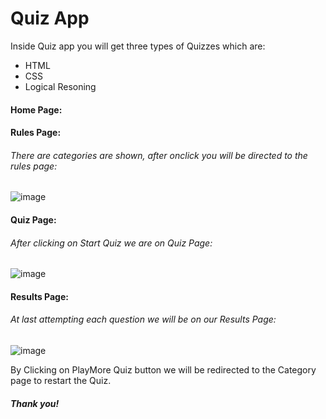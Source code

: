# Quiz App

Inside Quiz app you will get three types of Quizzes which are:
- HTML
- CSS 
- Logical Resoning

#### Home Page:

#### Rules Page:
###### There are categories are shown, after onclick you will be directed to the rules page:
![image](https://user-images.githubusercontent.com/54578811/172359673-b16555bc-9c75-4f6b-88a2-0c1c062ae023.png)


#### Quiz Page:
###### After clicking on Start Quiz we are on Quiz Page:
![image](https://user-images.githubusercontent.com/54578811/172359850-a4ce9491-1cf3-454a-8138-4706ed4ae167.png)

#### Results Page:
###### At last attempting each question we will be on our Results Page:
![image](https://user-images.githubusercontent.com/54578811/172360137-26b03527-0657-41c2-aee0-86fa7a1ba412.png)

By Clicking on PlayMore Quiz button we will be redirected to the Category page to restart the Quiz.

##### Thank you!
